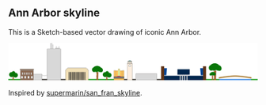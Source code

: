 ## Ann Arbor skyline

This is a Sketch-based vector drawing of iconic Ann Arbor.

![Ann Arbor skyline](https://github.com/andrewsardone/ann-arbor-skyline/raw/master/export/ann-arbor-skyline.png)

Inspired by [supermarin/san_fran_skyline][sf].

[sf]: https://github.com/supermarin/san_fran_skyline
